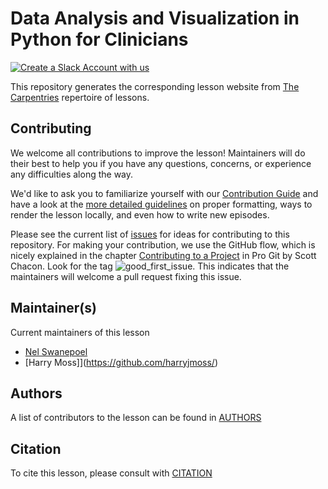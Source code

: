 # Data Analysis and Visualization in Python for Clinicians 

[![Create a Slack Account with us](https://img.shields.io/badge/Create_Slack_Account-The_Carpentries-071159.svg)](https://swc-slack-invite.herokuapp.com/)

This repository generates the corresponding lesson website from [The Carpentries](https://carpentries.org/) repertoire of lessons. 

## Contributing

We welcome all contributions to improve the lesson! Maintainers will do their best to help you if you have any
questions, concerns, or experience any difficulties along the way.

We'd like to ask you to familiarize yourself with our [Contribution Guide](CONTRIBUTING.md) and have a look at
the [more detailed guidelines][lesson-example] on proper formatting, ways to render the lesson locally, and even
how to write new episodes.

Please see the current list of [issues](https://github.com/UCL-RITS/clinician-carpentry-python/issues) for ideas for contributing to this
repository. For making your contribution, we use the GitHub flow, which is
nicely explained in the chapter [Contributing to a Project](http://git-scm.com/book/en/v2/GitHub-Contributing-to-a-Project) in Pro Git
by Scott Chacon.
Look for the tag ![good_first_issue](https://img.shields.io/badge/-good%20first%20issue-gold.svg). This indicates that the maintainers will welcome a pull request fixing this issue.  


## Maintainer(s)

Current maintainers of this lesson

* [Nel Swanepoel](https://github.com/nels)
* [Harry Moss]](https://github.com/harryjmoss/)

## Authors

A list of contributors to the lesson can be found in [AUTHORS](https://github.com/UCL-RITS/clinician-carpentry-python/blob/gh-pages/AUTHORS)

## Citation

To cite this lesson, please consult with [CITATION](https://github.com/UCL-RITS/clinician-carpentry-python/blob/gh-pages/CITATION)

[lesson-example]: https://carpentries.github.io/lesson-example
